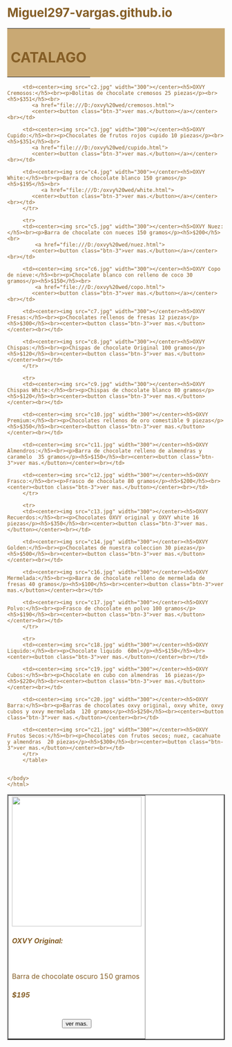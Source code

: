 # Miguel297-vargas.github.io


<DOCTYPE>
<html>

<head><link rel="stylesheet" href="style.css"></head>
    <body text="#855e26">
     <table bgcolor="#c9a974"  border= "0" width="1330" >
        <tr>
        <td>
        <center><h1>CATALAGO</h1></center>
        </td>
        </tr>
     </table>
         <table bgcolor="white" border="2" text=>
         <tr>
         <td><center><img src="c1.jpg" width="300"></center><h5>OXVY Original:</h5><br><p>Barra de chocolate oscuro 150 gramos</p><h5>$195</h5><br>
            <center>
                <a href="file:///D:/oxvy%20wed/original.html">
                    <button class="btn-3">ver mas.</button></a></center><br></td>

         <td><center><img src="c2.jpg" width="300"></center><h5>OXVY Cremosos:</h5><br><p>Bolitas de chocolate cremosos 25 piezas</p><br><h5>$351</h5><br>
            <a href="file:///D:/oxvy%20wed/cremosos.html">
            <center><button class="btn-3">ver mas.</button></a></center><br></td>

         <td><center><img src="c3.jpg" width="300"></center><h5>OXVY Cupido:</h5><br><p>Chocolates de frutos rojos cupido 10 piezas</p><br><h5>$351</h5><br>
            <a href="file:///D:/oxvy%20wed/cupido.html">
            <center><button class="btn-3">ver mas.</button></a></center><br></td>

         <td><center><img src="c4.jpg" width="300"></center><h5>OXVY White:</h5><br><p>Barra de chocolate blanco 150 gramos</p><h5>$195</h5><br>
               <a href="file:///D:/oxvy%20wed/white.html">
            <center><button class="btn-3">ver mas.</button></a></center><br></td>
         </tr>

         <tr>
         <td><center><img src="c5.jpg" width="300"></center><h5>OXVY Nuez:</h5><br><p>Barra de chocolate con nueces 150 gramos</p><h5>$200</h5><br>
             <a href="file:///D:/oxvy%20wed/nuez.html">
            <center><button class="btn-3">ver mas.</button></a></center><br></td>

         <td><center><img src="c6.jpg" width="300"></center><h5>OXVY Copo de nieve:</h5><br><p>Chocolate blanco con relleno de coco 30 gramos</p><h5>$150</h5><br>
             <a href="file:///D:/oxvy%20wed/copo.html">
            <center><button class="btn-3">ver mas.</button></a></center><br></td>

         <td><center><img src="c7.jpg" width="300"></center><h5>OXVY Fresas:</h5><br><p>Chocolates rellenos de fresas 12 piezas</p><h5>$300</h5><br><center><button class="btn-3">ver mas.</button></center><br></td>

         <td><center><img src="c8.jpg" width="300"></center><h5>OXVY Chispas:</h5><br><p>Chispas de chocolate Original 100 gramos</p><h5>$120</h5><br><center><button class="btn-3">ver mas.</button></center><br></td>
         </tr>

         <tr>
         <td><center><img src="c9.jpg" width="300"></center><h5>OXVY Chispas White:</h5><br><p>Chispas de chocolate blanco 80 gramos</p><h5>$120</h5><br><center><button class="btn-3">ver mas.</button></center><br></td>

         <td><center><img src="c10.jpg" width="300"></center><h5>OXVY Premium:</h5><br><p>Chocolates rellenos de oro comestible 9 piezas</p><h5>$350</h5><br><center><button class="btn-3">ver mas.</button></center><br></td>

         <td><center><img src="c11.jpg" width="300"></center><h5>OXVY Almendros:</h5><br><p>Barra de chocolate relleno de almendras y caramelo  35 gramos</p><h5>$150</h5><br><center><button class="btn-3">ver mas.</button></center><br></td>

         <td><center><img src="c12.jpg" width="300"></center><h5>OXVY Frasco:</h5><br><p>Frasco de chocolate 80 gramos</p><h5>$200</h5><br><center><button class="btn-3">ver mas.</button></center><br></td>
         </tr> 

         <tr>
         <td><center><img src="c13.jpg" width="300"></center><h5>OXVY Recuerdos:</h5><br><p>Chocolates OXVY original y OXVY white 16 piezas</p><h5>$350</h5><br><center><button class="btn-3">ver mas.</button></center><br></td>

         <td><center><img src="c14.jpg" width="300"></center><h5>OXVY Golden:</h5><br><p>Chocolates de nuestra coleccion 30 piezas</p><h5>$500</h5><br><center><button class="btn-3">ver mas.</button></center><br></td>

         <td><center><img src="c16.jpg" width="300"></center><h5>OXVY Mermelada:</h5><br><p>Barra de chocolate relleno de mermelada de fresas 40 gramos</p><h5>$100</h5><br><center><button class="btn-3">ver mas.</button></center><br></td>

         <td><center><img src="c17.jpg" width="300"></center><h5>OXVY Polvo:</h5><br><p>Frasco de chocolate en polvo 100 gramos</p><h5>$190</h5><br><center><button class="btn-3">ver mas.</button></center><br></td>
         </tr>

         <tr>
         <td><center><img src="c18.jpg" width="300"></center><h5>OXVY Liquido:</h5><br><p>Chocolate liquido  60ml</p><h5>$150</h5><br><center><button class="btn-3">ver mas.</button></center><br></td>

         <td><center><img src="c19.jpg" width="300"></center><h5>OXVY Cubos:</h5><br><p>Chocolate en cubo con almendras  16 piezas</p><h5>$220</h5><br><center><button class="btn-3">ver mas.</button></center><br></td>

         <td><center><img src="c20.jpg" width="300"></center><h5>OXVY Barra:</h5><br><p>Barras de chocolates oxvy original, oxvy white, oxvy cubos y oxvy mermelada  120 gramos</p><h5>$250</h5><br><center><button class="btn-3">ver mas.</button></center><br></td>

         <td><center><img src="c21.jpg" width="300"></center><h5>OXVY Frutos Secos:</h5><br><p>Chocolates con frutos secos; nuez, cacahuate y almendras  20 piezas</p><h5>$300</h5><br><center><button class="btn-3">ver mas.</button></center><br></td>
         </tr>
         </table>

    
    </body>
    </html>
